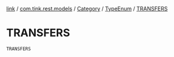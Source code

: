 [link](../../../index.md) / [com.tink.rest.models](../../index.md) / [Category](../index.md) / [TypeEnum](index.md) / [TRANSFERS](./-t-r-a-n-s-f-e-r-s.md)

# TRANSFERS

`TRANSFERS`